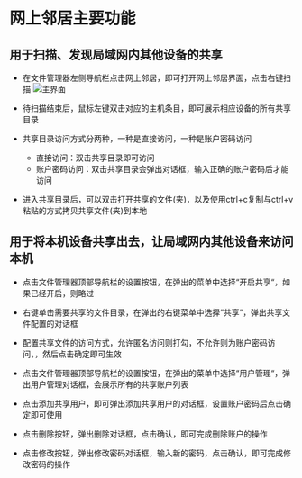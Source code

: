 # 网上邻居主要功能

## 用于扫描、发现局域网内其他设备的共享
- 在文件管理器左侧导航栏点击网上邻居，即可打开网上邻居界面，点击右键扫描
  ![主界面](https://github.com/openthos/desktop-analysis/blob/master/image/HomeUI.png)
- 待扫描结束后，鼠标左键双击对应的主机条目，即可展示相应设备的所有共享目录

- 共享目录访问方式分两种，一种是直接访问，一种是账户密码访问
    - 直接访问：双击共享目录即可访问
    - 账户密码访问：双击共享目录会弹出对话框，输入正确的账户密码后才能访问
    
- 进入共享目录后，可以双击打开共享的文件(夹)，以及使用ctrl+c复制与ctrl+v粘贴的方式拷贝共享文件(夹)到本地
     
## 用于将本机设备共享出去，让局域网内其他设备来访问本机
- 点击文件管理器顶部导航栏的设置按钮，在弹出的菜单中选择“开启共享“，如果已经开启，则略过

- 右键单击需要共享的文件目录，在弹出的右键菜单中选择“共享“，弹出共享文件配置的对话框

- 配置共享文件的访问方式，允许匿名访问则打勾，不允许则为账户密码访问，，然后点击确定即可生效

- 点击文件管理器顶部导航栏的设置按钮，在弹出的菜单中选择“用户管理“，弹出用户管理对话框，会展示所有的共享账户列表

- 点击添加共享用户，即可弹出添加共享用户的对话框，设置账户密码后点击确定即可使用

- 点击删除按钮，弹出删除对话框，点击确认，即可完成删除账户的操作

- 点击修改按钮，弹出修改密码对话框，输入新的密码，点击确认，即可完成修改密码的操作

